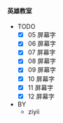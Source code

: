 #### 英雄教室

- TODO
  - [x] 05 屏幕字
  - [x] 06 屏幕字
  - [x] 07 屏幕字
  - [x] 08 屏幕字
  - [x] 09 屏幕字
  - [x] 10 屏幕字
  - [x] 11 屏幕字
  - [x] 12 屏幕字
- BY
  - ziyii
